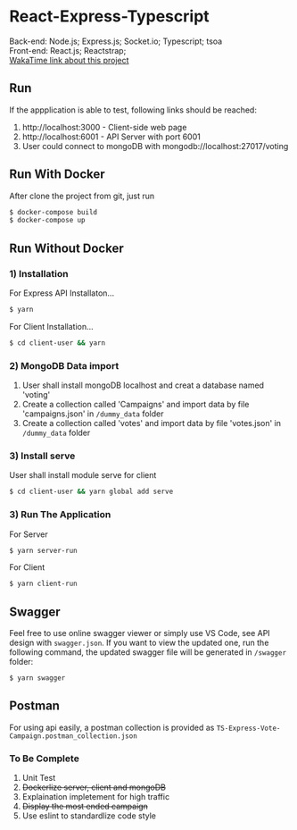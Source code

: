 # React-Express-Typescript ###

Back-end: Node.js; Express.js; Socket.io; Typescript; tsoa  
Front-end: React.js; Reactstrap;  
[WakaTime link about this project](https://wakatime.com/@Carsen/projects/lcgwnuiozy?start=2019-03-02&end=2019-03-08)

## Run
If the appplication is able to test, following links should be reached:
1. http://localhost:3000 - Client-side web page
2. http://localhost:6001 - API Server with port 6001
3. User could connect to mongoDB with mongodb://localhost:27017/voting


## Run With Docker
After clone the project from git, just run
```sh
$ docker-compose build
$ docker-compose up
```

## Run Without Docker
### 1) Installation
For Express API Installaton...
```sh
$ yarn
```
For Client Installation...
```sh
$ cd client-user && yarn
```

### 2) MongoDB Data import
1. User shall install mongoDB localhost and creat a database named 'voting'
2. Create a collection called 'Campaigns' and import data by file 'campaigns.json' in `/dummy_data` folder
3. Create a collection called 'votes' and import data by file 'votes.json' in `/dummy_data` folder

### 3) Install serve
User shall install module serve for client
```sh
$ cd client-user && yarn global add serve
```

### 3) Run The Application 
For Server
```sh
$ yarn server-run
```

For Client
```sh
$ yarn client-run
```

## Swagger
Feel free to use online swagger viewer or simply use VS Code, see API design with `swagger.json`. If you want to view the updated one, run the following command, the updated swagger file will be generated in `/swagger` folder:
```sh
$ yarn swagger
```

## Postman
For using api easily, a postman collection is provided as `TS-Express-Vote-Campaign.postman_collection.json`


### To Be Complete 
1. Unit Test
2. ~~Dockerlize server, client and mongoDB~~
3. Explaination impletement for high traffic
4. ~~Display the most ended campaign~~
5. Use eslint to standardlize code style
